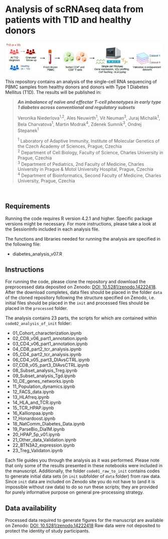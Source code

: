 # Analysis of scRNAseq data from patients with T1D and healthy donors
![Summary of the paper](./pics/dia_workflow.jpg) 

This repository contains an analysis of the single-cell RNA sequencing of PBMC samples from healthy donors and donors with Type 1 Diabetes Mellitus (T1D). The results will be published in:

><b><i>An imbalance of naïve and effector T-cell phenotypes in early type 1 diabetes across conventional and regulatory subsets </b></i>
><p>Veronika Niederlova<sup>1,2</sup>, Ales Neuwirth<sup>1</sup>, Vit Neuman<sup>3</sup>, Juraj Michalik<sup>1</sup>, Bela Charvatova<sup>1</sup>, Martin Modrak<sup>4</sup>, Zdenek Sumnik<sup>3</sup>, Ondrej Stepanek<sup>1</sup>
>
><sup>1</sup> Laboratory of Adaptive Immunity, Institute of Molecular Genetics of the Czech Academy of Sciences, Prague, Czechia  
><sup>2</sup> Department of Cell Biology, Faculty of Science, Charles University in Prague, Czechia  
><sup>3</sup> Department of Pediatrics, 2nd Faculty of Medicine, Charles University in Prague & Motol University Hospital, Prague, Czechia  
><sup>4</sup> Department of Bioinformatics, Second Faculty of Medicine, Charles University, Prague, Czechia  
></sup>
<br/>


## Requirements
Running the code requires R version 4.2.1 and higher. Specific package versions might be necessary. For more instructions, please take a look at the SessionInfo included in each analysis file. 

The functions and libraries needed for running the analysis are specified in the following file:
* diabetes_analysis_v07.R

## Instructions
For running the code, please clone the repository and download the preprocessed data deposited on Zenodo: [DOI: 10.5281/zenodo.14222418](https://zenodo.org/records/14222418). After the download completes, data files should be placed in the folder `data` of the cloned repository following the structure specified on Zenodo, i.e. initial files should be placed in the `init` and processed files should be placed in the `processed` folder.

The analysis contains 23 parts, the scripts for which are contained within `code02_analysis_of_init` folder:
* 01_Cohort_characterization.ipynb
* 02_CD8_v06_part1_annotation.ipynb
* 03_CD4_v06_part1_annotation.ipynb
* 04_CD8_part2_tcr_analysis.ipynb
* 05_CD4_part2_tcr_analysis.ipynb
* 06_CD4_v05_part3_DIAvsCTRL.ipynb
* 07_CD8_v05_part3_DIAvsCTRL.ipynb
* 08_Subset_analysis_Treg.ipynb
* 09_Subset_analysis_Tgd.ipynb
* 10_DE_genes_networks.ipynb
* 11_Population_dynamics.ipynb
* 12_FACS_data.ipynb
* 13_HLAfreq.ipynb
* 14_HLA_and_TCR.ipynb
* 15_TCR_HPAP.ipynb
* 16_Kallionpaa.ipynb
* 17_Honardoost.ipynb
* 18_NatComm_Diabetes_Data.ipynb
* 19_ParseBio_Dia1M.ipynb
* 20_HPAP_5p_v01.ipynb
* 21_Other_data_Validation.ipynb
* 22_BTN3A2_expression.ipynb
* 23_Treg_Validaton.ipynb

Each file guides you through the analysis as it was performed. Please note that only some of the results presented in these notebooks were included in the manuscript. Additionally, the folder `code01_raw_to_init` contains codes to generate initial data sets (in `init` subfolder of `data` folder) from raw data. Since `init` data are included on Zenodo site you do not have to (and it is impossible without raw data) to do so run these scripts; they are provided for purely informative purpose on general pre-processing strategy.

## Data availability
Processed data required to generate figures for the manuscript are available on Zenodo: 
[DOI: 10.5281/zenodo.14222418](https://zenodo.org/records/14222418) 
Raw data were not deposited to protect the identity of study participants.

